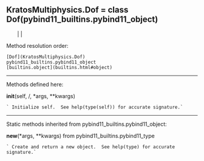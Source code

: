   
**KratosMultiphysics.Dof** = class Dof(pybind11_builtins.pybind11_object)  
---  
`    `|   |

Method resolution order:

    [Dof](KratosMultiphysics.Dof)
    pybind11_builtins.pybind11_object
    [builtins.object](builtins.html#object)

* * *

Methods defined here:  

**__init__**(self, /, *args, **kwargs)

    ` Initialize self.  See help(type(self)) for accurate signature.`

* * *

Static methods inherited from pybind11_builtins.pybind11_object:  

**__new__**(*args, **kwargs) from pybind11_builtins.pybind11_type

    ` Create and return a new object.  See help(type) for accurate signature.`

